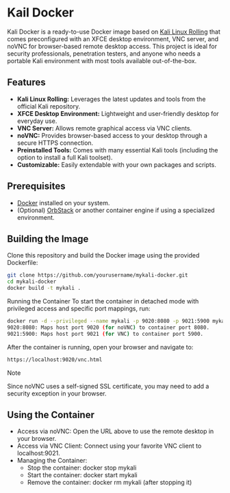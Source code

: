 # Kail Docker
Kali Docker is a ready-to-use Docker image based on [Kali Linux Rolling](https://www.kali.org/) that comes preconfigured with an XFCE desktop environment, VNC server, and noVNC for browser-based remote desktop access. This project is ideal for security professionals, penetration testers, and anyone who needs a portable Kali environment with most tools available out-of-the-box.

## Features

- **Kali Linux Rolling:** Leverages the latest updates and tools from the official Kali repository.
- **XFCE Desktop Environment:** Lightweight and user-friendly desktop for everyday use.
- **VNC Server:** Allows remote graphical access via VNC clients.
- **noVNC:** Provides browser-based access to your desktop through a secure HTTPS connection.
- **Preinstalled Tools:** Comes with many essential Kali tools (including the option to install a full Kali toolset).
- **Customizable:** Easily extendable with your own packages and scripts.

## Prerequisites

- [Docker](https://docs.docker.com/get-docker/) installed on your system.
- (Optional) [OrbStack](https://orbstack.dev/) or another container engine if using a specialized environment.

## Building the Image
Clone this repository and build the Docker image using the provided Dockerfile:

```bash
git clone https://github.com/yourusername/mykali-docker.git
cd mykali-docker
docker build -t mykali .
```
Running the Container
To start the container in detached mode with privileged access and specific port mappings, run:

```bash
docker run -d --privileged --name mykali -p 9020:8080 -p 9021:5900 mykali
9020:8080: Maps host port 9020 (for noVNC) to container port 8080.
9021:5900: Maps host port 9021 (for VNC) to container port 5900.
```
After the container is running, open your browser and navigate to:

```bash
https://localhost:9020/vnc.html
```
> [!NOTE]  
> Since noVNC uses a self-signed SSL certificate, you may need to add a security exception in your browser.

## Using the Container
- Access via noVNC: Open the URL above to use the remote desktop in your browser.
- Access via VNC Client: Connect using your favorite VNC client to localhost:9021.
- Managing the Container:
  - Stop the container: docker stop mykali
  - Start the container: docker start mykali
  - Remove the container: docker rm mykali (after stopping it)
